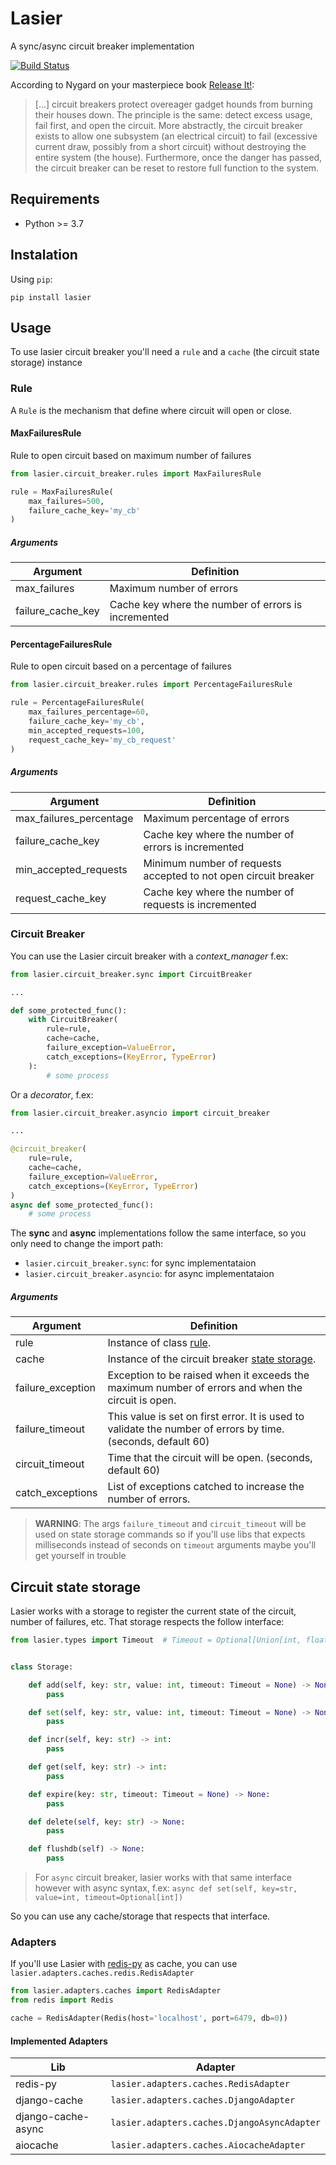 # Lasier
A sync/async circuit breaker implementation

[![Build Status](https://github.com/luizalabs/lasier/actions/workflows/main.yaml/badge.svg)](https://github.com/luizalabs/lasier/actions)

According to Nygard on your masterpiece book [Release It!](http://pragprog.com/titles/mnee/release-it):

> [...] circuit breakers protect overeager gadget hounds from burning their houses down. The principle is the same: detect excess usage, fail first, and open the circuit. More abstractly, the circuit breaker exists to allow one subsystem (an electrical circuit) to fail (excessive current draw, possibly from a short circuit) without destroying the entire system (the house). Furthermore, once the danger has passed, the circuit breaker can be reset to restore full function to the system.

## Requirements
* Python >= 3.7

## Instalation
Using `pip`:

```
pip install lasier
```

## Usage
To use lasier circuit breaker you'll need a `rule` and a `cache` (the circuit state storage) instance

### Rule
A `Rule` is the mechanism that define where circuit will open or close.

#### MaxFailuresRule
Rule to open circuit based on maximum number of failures

```python
from lasier.circuit_breaker.rules import MaxFailuresRule

rule = MaxFailuresRule(
    max_failures=500,
    failure_cache_key='my_cb'
)
```

##### Arguments
| Argument | Definition |
|----------|------------|
| max\_failures | Maximum number of errors |
| failure\_cache\_key | Cache key where the number of errors is incremented |

#### PercentageFailuresRule
Rule to open circuit based on a percentage of failures

```python
from lasier.circuit_breaker.rules import PercentageFailuresRule

rule = PercentageFailuresRule(
    max_failures_percentage=60,
    failure_cache_key='my_cb',
    min_accepted_requests=100,
    request_cache_key='my_cb_request'
)
```

##### Arguments
| Argument | Definition |
|----------|------------|
| max\_failures\_percentage | Maximum percentage of errors |
| failure\_cache\_key | Cache key where the number of errors is incremented |
| min\_accepted\_requests | Minimum number of requests accepted to not open circuit breaker |
| request\_cache\_key | Cache key where the number of requests is incremented |

### Circuit Breaker
You can use the Lasier circuit breaker with a *context\_manager* f.ex:

```python
from lasier.circuit_breaker.sync import CircuitBreaker

...

def some_protected_func():
    with CircuitBreaker(
        rule=rule,
        cache=cache,
        failure_exception=ValueError,
        catch_exceptions=(KeyError, TypeError)
    ):
        # some process
```
Or a _decorator_, f.ex:

```python
from lasier.circuit_breaker.asyncio import circuit_breaker

...

@circuit_breaker(
    rule=rule,
    cache=cache,
    failure_exception=ValueError,
    catch_exceptions=(KeyError, TypeError)
)
async def some_protected_func():
    # some process
```

The **sync** and **async** implementations follow the same interface, so you only need to change the import path:

* `lasier.circuit_breaker.sync`: for sync implementataion
* `lasier.circuit_breaker.asyncio`: for async implementataion

##### Arguments
| Argument | Definition |
|----------|------------|
| rule | Instance of class [rule](https://github.com/luizalabs/lasier#rule). |
| cache | Instance of the circuit breaker [state storage](https://github.com/luizalabs/lasier#circuit-state-storage). |
| failure\_exception | Exception to be raised when it exceeds the maximum number of errors and when the circuit is open. |
| failure\_timeout | This value is set on first error. It is used to validate the number of errors by time. (seconds, default 60) |
| circuit\_timeout | Time that the circuit will be open. (seconds, default 60) |
| catch\_exceptions | List of exceptions catched to increase the number of errors. |

> **WARNING**: The args `failure_timeout` and `circuit_timeout` will be used on state storage commands so if you'll use libs that expects milliseconds instead of seconds on `timeout` arguments maybe you'll get yourself in trouble

## Circuit state storage
Lasier works with a storage to register the current state of the circuit, number of failures, etc. That storage respects the follow interface:

```python
from lasier.types import Timeout  # Timeout = Optional[Union[int, float]]


class Storage:

    def add(self, key: str, value: int, timeout: Timeout = None) -> None:
        pass

    def set(self, key: str, value: int, timeout: Timeout = None) -> None:
        pass

    def incr(self, key: str) -> int:
        pass

    def get(self, key: str) -> int:
        pass

    def expire(key: str, timeout: Timeout = None) -> None:
        pass

    def delete(self, key: str) -> None:
        pass

    def flushdb(self) -> None:
        pass
```

> For `async` circuit breaker, lasier works with that same interface however with async syntax, f.ex: `async def set(self, key=str, value=int, timeout=Optional[int])`

So you can use any cache/storage that respects that interface.

### Adapters
If you'll use Lasier with [redis-py](https://github.com/andymccurdy/redis-py) as cache, you can use `lasier.adapters.caches.redis.RedisAdapter`

```python
from lasier.adapters.caches import RedisAdapter
from redis import Redis

cache = RedisAdapter(Redis(host='localhost', port=6479, db=0))
```

#### Implemented Adapters
| Lib                | Adapter                                       |
|--------------------| --------------------------------------------- |
| redis-py           | `lasier.adapters.caches.RedisAdapter`         |
| django-cache       | `lasier.adapters.caches.DjangoAdapter`        |
| django-cache-async | `lasier.adapters.caches.DjangoAsyncAdapter`   |
| aiocache           | `lasier.adapters.caches.AiocacheAdapter`      |
